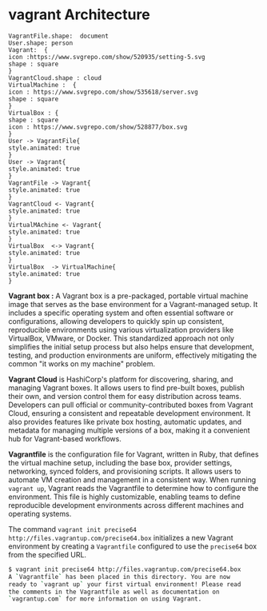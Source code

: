 # vagrant Architecture

```d2
VagrantFile.shape:  document
User.shape: person
Vagrant:  {
icon :https://www.svgrepo.com/show/520935/setting-5.svg
shape : square
}
VagrantCloud.shape : cloud
VirtualMachine :  {
icon : https://www.svgrepo.com/show/535618/server.svg
shape : square
}
VirtualBox : {
shape : square
icon : https://www.svgrepo.com/show/528877/box.svg
}
User -> VagrantFile{
style.animated: true
}
User -> Vagrant{
style.animated: true
}
VagrantFile -> Vagrant{
style.animated: true
}
VagrantCloud <- Vagrant{
style.animated: true
}
VirtualMAchine <- Vagrant{
style.animated: true
}
VirtualBox  <-> Vagrant{
style.animated: true
}
VirtualBox  -> VirtualMachine{
style.animated: true
}

```

**Vagrant box :** A Vagrant box is a pre-packaged, portable virtual machine image that serves as the base environment for a Vagrant-managed setup. It includes a specific operating system and often essential software or configurations, allowing developers to quickly spin up consistent, reproducible environments using various virtualization providers like VirtualBox, VMware, or Docker. This standardized approach not only simplifies the initial setup process but also helps ensure that development, testing, and production environments are uniform, effectively mitigating the common "it works on my machine" problem.

**Vagrant Cloud** is HashiCorp's platform for discovering, sharing, and managing Vagrant boxes. It allows users to find pre-built boxes, publish their own, and version control them for easy distribution across teams. Developers can pull official or community-contributed boxes from Vagrant Cloud, ensuring a consistent and repeatable development environment. It also provides features like private box hosting, automatic updates, and metadata for managing multiple versions of a box, making it a convenient hub for Vagrant-based workflows.

**Vagrantfile** is the configuration file for Vagrant, written in Ruby, that defines the virtual machine setup, including the base box, provider settings, networking, synced folders, and provisioning scripts. It allows users to automate VM creation and management in a consistent way. When running `vagrant up`, Vagrant reads the Vagrantfile to determine how to configure the environment. This file is highly customizable, enabling teams to define reproducible development environments across different machines and operating systems.


The command `vagrant init precise64 http://files.vagrantup.com/precise64.box` initializes a new Vagrant environment by creating a `Vagrantfile` configured to use the `precise64` box from the specified URL.

```bash
$ vagrant init precise64 http://files.vagrantup.com/precise64.box
A `Vagrantfile` has been placed in this directory. You are now
ready to `vagrant up` your first virtual environment! Please read
the comments in the Vagrantfile as well as documentation on
`vagrantup.com` for more information on using Vagrant.
```

